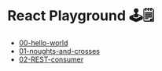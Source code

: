 # React Playground 🕹️🗒️

- [00-hello-world](./projects/00-hello-world/README.md)
- [01-noughts-and-crosses](./projects/01-noughts-and-crosses/README.md)
- [02-REST-consumer](./projects/02-REST-consumer/README.md)
